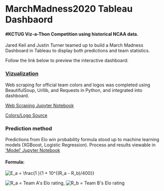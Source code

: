 # MarchMadness2020 Tableau Dashbaord

<!-- ### Data Visualization (Tableau Dashboard) of NCAA March Madness Basketball  -->

#### #KCTUG Viz-a-Thon Competition using historical NCAA data.

Jared Keil and Justin Turner teamed up to build a March Madness Dashboard in Tableau to display both predictions and team statistics.

Follow the link below to preview the interactive dashboard:

### [Vizualization](https://public.tableau.com/profile/justin.turner5432#!/vizhome/MarchMadnessBook2/Dashboard1?publish=yes)

Web scraping for official team colors and logos was completed using BeautifulSoup, Urllib, and Requests in Python, and integrated into dashboard.


[Web Scraping Jupyter Notebook](../blob/master/color_logo_scrape.ipynb)

[Colors/Logo Source](https://dynasties.operationsports.com/team-colors.php?sport=ncaa)

### Prediction method

Predictions from Elo win probability formula stood up to machine learning models (XGBoost, Logistic Regression). Process and results viewable in ['Model' Jupyter Notebook](../blob/master/Model.ipynb)

#### Formula: 

![E_a = \frac{1 }{1 + 10^{(R_a - R_b)/400}}](https://render.githubusercontent.com/render/math?math=E_a%20%3D%20%5Cfrac%7B1%20%7D%7B1%20%2B%2010%5E%7B(R_a%20-%20R_b)%2F400%7D%7D)

![R_a](https://render.githubusercontent.com/render/math?math=R_a) = Team A's Elo rating,
![R_b](https://render.githubusercontent.com/render/math?math=R_b) = Team B's Elo rating


